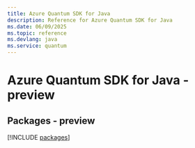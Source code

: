 ```yaml
---
title: Azure Quantum SDK for Java
description: Reference for Azure Quantum SDK for Java
ms.date: 06/09/2025
ms.topic: reference
ms.devlang: java
ms.service: quantum
---
```

# Azure Quantum SDK for Java - preview
## Packages - preview
[!INCLUDE [packages](quantum-index.md)]